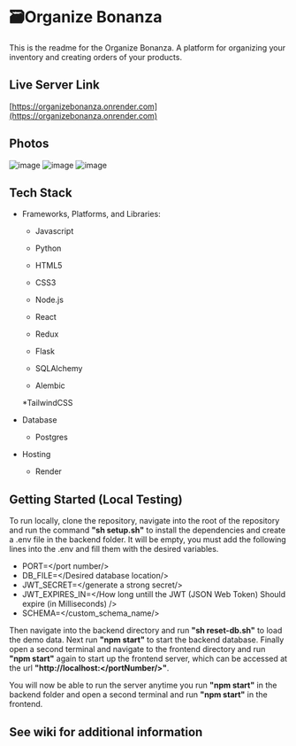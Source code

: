 # 🗃️Organize Bonanza
This is the readme for the Organize Bonanza. A platform for organizing your inventory and creating orders of your products.

## Live Server Link
[https://organizebonanza.onrender.com](https://organizebonanza.onrender.com)

## Photos
![image](https://github.com/jhatheisen/Organize-Bonanza/assets/106848904/9b34bb1d-c0a4-45db-a7ea-6e05a4f1f5fa)
![image](https://github.com/jhatheisen/Organize-Bonanza/assets/106848904/a9a7cce9-0b07-4102-92fb-cce73b94dd18)
![image](https://github.com/jhatheisen/Organize-Bonanza/assets/106848904/68b94cf5-ecf6-4ea4-979a-5651209e378f)

## Tech Stack

* Frameworks, Platforms, and Libraries: 

  * Javascript

  * Python

  * HTML5

  * CSS3

  * Node.js

  * React

  * Redux

  * Flask

  * SQLAlchemy

  * Alembic
  
  *TailwindCSS

* Database

  * Postgres

* Hosting

  * Render

## Getting Started (Local Testing)

To run locally, clone the repository, navigate into the root of the repository and run the command **"sh setup.sh"** to install the dependencies and create a .env file in the backend folder. It will be empty, you must add the following lines into the .env and fill them with the desired variables.

 - PORT=</port number/>
 - DB_FILE=</Desired database location/>
 - JWT_SECRET=</generate a strong secret/>
 - JWT_EXPIRES_IN=</How long untill the JWT (JSON Web Token) Should expire (in Milliseconds) />
 - SCHEMA=</custom_schema_name/>

Then navigate into the backend directory and run **"sh reset-db.sh"** to load the demo data. Next run **"npm start"** to start the backend database. Finally open a second terminal and navigate to the frontend directory and run **"npm start"** again to start up the frontend server, which can be accessed at the url **"http://localhost:</portNumber/>"**.

You will now be able to run the server anytime you run **"npm start"** in the backend folder and open a second terminal and run **"npm start"** in the frontend.

## **See wiki for additional information**
